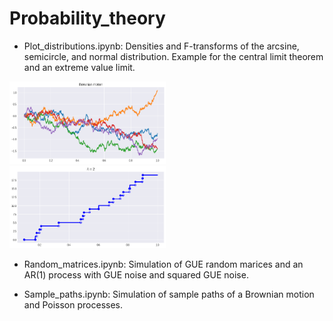 # Probability_theory

- Plot_distributions.ipynb: Densities and F-transforms of the arcsine, semicircle, and normal distribution. Example for the central limit theorem and an extreme value limit. 

 <img src = "./Pictures/brownian_paths.png" width=250>  &nbsp;  &nbsp;   &nbsp;<img src = "./Pictures/poisson_paths.png" width=250> &nbsp;  &nbsp;   &nbsp;

- Random_matrices.ipynb: Simulation of GUE random marices and an AR(1) process with GUE noise and squared GUE noise.

- Sample_paths.ipynb: Simulation of sample paths of a Brownian motion and Poisson processes.
